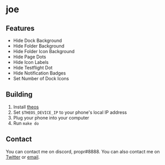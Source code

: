# joe



## Features
* Hide Dock Background
* Hide Folder Background
* Hide Folder Icon Background
* Hide Page Dots
* Hide Icon Labels
* Hide Testflight Dot
* Hide Notification Badges
* Set Number of Dock Icons

## Building
1. Install [theos](https://github.com/theos/theos/wiki/Installation)
2. Set `$THEOS_DEVICE_IP` to your phone's local IP address
3. Plug your phone into your computer
4. Run `make do`

## Contact
You can contact me on discord, propr#8888. You can also contact me on [Twitter](https://twitter.com/proprdev) or [email](mailto:propruhh@gmail.com).